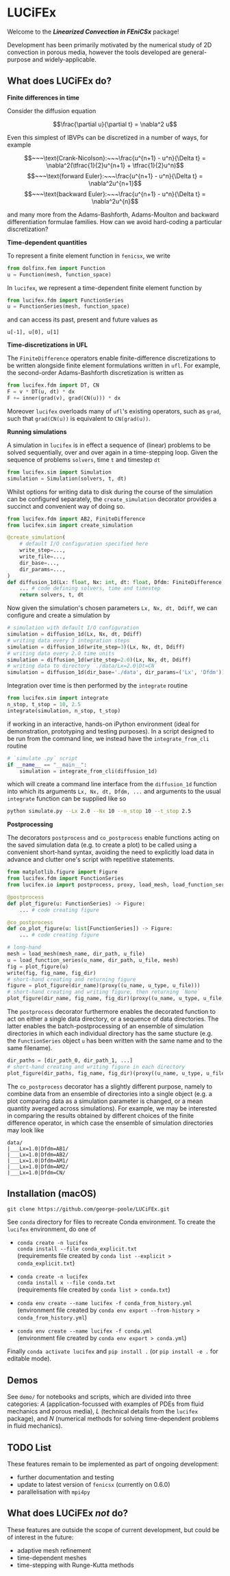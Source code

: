 # LUCiFEx

Welcome to the ***Linearized Convection in FEniCSx*** package! 

Development has been primarily motivated by the numerical study of 2D convection in porous media, however the tools developed are general-purpose and widely-applicable.

## What does LUCiFEx do?

**Finite differences in time**

Consider the diffusion equation

$$\frac{\partial u}{\partial t} = \nabla^2 u$$

Even this simplest of IBVPs can be discretized in a number of ways, for example

$$~~~\text{Crank-Nicolson}:~~~\frac{u^{n+1} - u^n}{\Delta t} = \nabla^2(\tfrac{1}{2}u^{n+1} + \tfrac{1}{2}u^n)$$
$$~~~\text{forward Euler}:~~~\frac{u^{n+1} - u^n}{\Delta t} = \nabla^2u^{n+1}$$
$$~~~\text{backward Euler}:~~~\frac{u^{n+1} - u^n}{\Delta t} = \nabla^2u^{n}$$

and many more from the Adams-Bashforth, Adams-Moulton and backward differentiation formulae families. How can we avoid hard-coding a particular discretization?

**Time-dependent quantities**

To represent a finite element function in `fenicsx`, we write
```python
from dolfinx.fem import Function
u = Function(mesh, function_space)
```
In `lucifex`, we represent a time-dependent finite element function by

```python
from lucifex.fdm import FunctionSeries
u = FunctionSeries(mesh, function_space)
```

and can access its past, present and future values as
```
u[-1], u[0], u[1]
```

**Time-discretizations in UFL**

The `FiniteDifference` operators enable finite-difference discretizations to be written alongside finite element formulations written in `ufl`. For example, the second-order Adams-Bashforth discretization is written as
```python
from lucifex.fdm import DT, CN
F = v * DT(u, dt) * dx
F += inner(grad(v), grad(CN(u))) * dx
```

Moreover `lucifex` overloads many of `ufl`'s existing operators, such as `grad`, such that `grad(CN(u))` is equivalent to `CN(grad(u))`.


**Running simulations**

A simulation in `lucifex` is in effect a sequence of (linear) problems to be solved sequentially, over and over again in a time-stepping loop. Given the sequence of problems `solvers`, time  `t` and timestep `dt`

```python
from lucifex.sim import Simulation
simulation = Simulation(solvers, t, dt)
```

Whilst options for writing data to disk during the course of the simulation can be configured separately, the `create_simulation` decorator provides a succinct and convenient way of doing so.

```python
from lucifex.fdm import AB2, FiniteDifference
from lucifex.sim import create_simulation

@create_simulation(
    # default I/O configuration specified here
    write_step=..., 
    write_file=...,
    dir_base=...,
    dir_params=...,
)
def diffusion_1d(Lx: float, Nx: int, dt: float, Dfdm: FiniteDifference):
    ... # code defining solvers, time and timestep
    return solvers, t, dt
```

Now given the simulation's chosen parameters `Lx, Nx, dt, Ddiff`, we can configure and create a simulation by

```python
# simulation with default I/O configuration
simulation = diffusion_1d(Lx, Nx, dt, Ddiff)
# writing data every 3 integration steps
simulation = diffusion_1d(write_step=3)(Lx, Nx, dt, Ddiff) 
# writing data every 2.0 time units
simulation = diffusion_1d(write_step=2.0)(Lx, Nx, dt, Ddiff) 
# writing data to directory `./data/Lx=2.0|Dt=CN`
simulation = diffusion_1d(dir_base='./data', dir_params=('Lx', 'Dfdm'))(Lx, Nx, dt, Ddiff) 
```
 
Integration over time is then performed by the `integrate` routine

```python
from lucifex.sim import integrate
n_stop, t_stop = 10, 2.5
integrate(simulation, n_stop, t_stop)
```

if working in an interactive, hands-on iPython environment (ideal for demonstration, prototyping and testing purposes). In a script designed to be run from the command line, we instead have the `integrate_from_cli` routine 

```python
# `simulate .py` script
if __name__ == "__main__":
    simulation = integrate_from_cli(diffusion_1d)
```

which will create a command line interface from the `diffusion_1d` function into which its arguments `Lx, Nx, dt, Dfdm, ...` and arguments to the usual `integrate` function can be supplied like so

```bash
python simulate.py --Lx 2.0 --Nx 10 --n_stop 10 --t_stop 2.5
```

**Postprocessing**

The decorators `postprocess` and `co_postprocess` enable functions acting on the saved simulation data (e.g. to create a plot) to be called using a convenient short-hand syntax, avoiding the need to explicitly load data in advance and clutter one's script with repetitive statements. 

```python
from matplotlib.figure import Figure
from lucifex.fdm import FunctionSeries
from lucifex.io import postprocess, proxy, load_mesh, load_function_series, write

@postprocess
def plot_figure(u: FunctionSeries) -> Figure:
    ... # code creating figure

@co_postprocess
def co_plot_figure(u: list[FunctionSeries]) -> Figure:
    ... # code creating figure

# long-hand 
mesh = load_mesh(mesh_name, dir_path, u_file)
u = load_function_series(u_name, dir_path, u_file, mesh)
fig = plot_figure(u)
write(fig, fig_name, fig_dir)
# short-hand creating and returning figure
figure = plot_figure(dir_name)(proxy((u_name, u_type, u_file))) 
# short-hand creating and writing figure, then returning `None`
plot_figure(dir_name, fig_name, fig_dir)(proxy((u_name, u_type, u_file, mesh_name)))
```

The `postprocess` decorator furthermore enables the decorated function to act on either a single data directory, or a sequence of data directories. The latter enables the batch-postprocessing of an ensemble of simulation directories in which each individual directory has the same stucture (e.g. the `FunctionSeries` object `u` has been written with the same name and to the same filename).

```python
dir_paths = [dir_path_0, dir_path_1, ...]
# short-hand creating and writing figure in each directory
plot_figure(dir_paths, fig_name, fig_dir)(proxy((u_name, u_type, u_file)))
```

The `co_postprocess` decorator has a slightly different purpose, namely to combine data from an ensemble of directories into a single object (e.g. a plot comparing data as a simulation parameter is changed, or a mean quantity averaged across simulations). For example, we may be interested in comparing the results obtained by different choices of the finite difference operator, in which case the ensemble of simulation directories may look like

```
data/
|___Lx=1.0|Dfdm=AB1/
|___Lx=1.0|Dfdm=AB2/
|___Lx=1.0|Dfdm=AM1/
|___Lx=1.0|Dfdm=AM2/
|___Lx=1.0|Dfdm=CN/
```


## Installation (macOS)


`git clone https://github.com/george-poole/LUCiFEx.git`

See `conda` directory for files to recreate Conda environment. To create the 
`lucifex` environment, do one of

* `conda create -n lucifex` <br>
`conda install --file conda_explicit.txt` <br>
(requirements file created by `conda list --explicit > conda_explicit.txt`)

* `conda create -n lucifex` <br>
`conda install x --file conda.txt` <br>
(requirements file created by `conda list > conda.txt`)

* `conda env create --name lucifex -f conda_from_history.yml` <br>
(environment file created by `conda env export --from-history > conda_from_history.yml`)

* `conda env create --name lucifex -f conda.yml` <br>
(environment file created by `conda env export > conda.yml`)

Finally `conda activate lucifex` and `pip install .` (or `pip install -e .` for editable mode).

## Demos

See `demo/` for notebooks and scripts, which are divided into three categories: *A* (application-focussed with examples of PDEs from fluid mechanics and porous media), *L* (technical details from the `lucifex` package), and *N* (numerical methods for solving time-dependent problems in fluid mechanics).

## TODO List

These features remain to be implemented as part of ongoing development:

+ further documentation and testing
+ update to latest version of `fenicsx` (currently on 0.6.0)
+ parallelisation with `mpi4py`

## What does LUCiFEx *not* do?

These features are outside the scope of current development, but could be of interest in the future:

+ adaptive mesh refinement
+ time-dependent meshes
+ time-stepping with Runge-Kutta methods